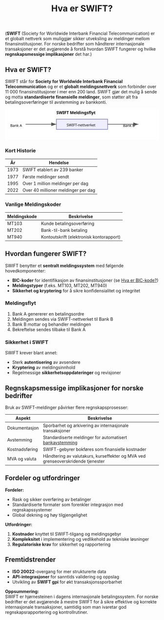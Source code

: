 ﻿---
title: "Hva er SWIFT?"
meta_title: "Hva er SWIFT?"
meta_description: '(**SWIFT** (Society for Worldwide Interbank Financial Telecommunication) er et globalt nettverk som muliggjør sikker utveksling av meldinger mellom finansinsti...'
slug: hva-er-swift
type: blog
layout: pages/single
---

(**SWIFT** (Society for Worldwide Interbank Financial Telecommunication) er et globalt nettverk som muliggjør sikker utveksling av meldinger mellom finansinstitusjoner. For norske bedrifter som håndterer internasjonale transaksjoner er det avgjørende å forstå hvordan SWIFT fungerer og hvilke **regnskapsmessige implikasjoner** det har.)

## Hva er SWIFT?

SWIFT står for **Society for Worldwide Interbank Financial Telecommunication** og er et **globalt meldingsnettverk** som forbinder over 11 000 finansinstitusjoner i mer enn 200 land. SWIFT gjør det mulig å sende og motta **standardiserte finansielle meldinger**, som støtter alt fra betalingsoverføringer til avstemming av bankkonti.

![SWIFT-nettverket og meldingsflyt](swift-nettverk.svg)

### Kort Historie

| År   | Hendelse                                     |
|------|-----------------------------------------------|
| 1973 | SWIFT etablert av 239 banker                  |
| 1977 | Første meldinger sendt                        |
| 1995 | Over 1 million meldinger per dag             |
| 2022 | Over 40 millioner meldinger per dag           |

### Vanlige Meldingskoder

| Meldingskode | Beskrivelse                               |
|--------------|-------------------------------------------|
| MT103        | Kunde betalingsoverføring                 |
| MT202        | Bank-til-bank betaling                    |
| MT940        | Kontoutskrift (elektronisk kontorapport)  |

## Hvordan fungerer SWIFT?

SWIFT benytter et **sentralt meldingssystem** med følgende hovedkomponenter:

* **BIC-koder** for identifikasjon av finansinstitusjoner (se [Hva er BIC-kode?](/blogs/regnskap/hva-er-bic-kode "Hva er BIC-kode?"))
* **Meldingstyper** (f.eks. MT103, MT202, MT940)
* **Sikkerhet og kryptering** for å sikre konfidensialitet og integritet

### Meldingsflyt

1. Bank A genererer en betalingsordre
2. Meldingen sendes via SWIFT-nettverket til Bank B
3. Bank B mottar og behandler meldingen
4. Bekreftelse sendes tilbake til Bank A

### Sikkerhet i SWIFT

SWIFT krever blant annet:

* Sterk **autentisering** av avsendere
* **Kryptering** av meldingsinnhold
* Regelmessige **sikkerhetsoppdateringer** og revisjoner

## Regnskapsmessige implikasjoner for norske bedrifter

Bruk av SWIFT-meldinger påvirker flere regnskapsprosesser:

| Aspekt                | Beskrivelse                                                          |
|-----------------------|----------------------------------------------------------------------|
| Dokumentasjon         | Sporbarhet og arkivering av internasjonale transaksjoner             |
| Avstemming            | Standardiserte meldinger for automatisert [bankavstemming](/blogs/regnskap/hva-er-avstemming "Hva er Avstemming?") |
| Kostnadsføring        | SWIFT-gebyrer bokføres som finansielle kostnader                     |
| MVA og valuta         | Håndtering av valutakurs, kurseffekter og MVA ved grenseoverskridende tjenester |

## Fordeler og utfordringer

**Fordeler:**

* Rask og sikker overføring av betalinger
* Standardiserte formater som forenkler integrasjon med regnskapssystemer
* Global dekning og høy tilgjengelighet

**Utfordringer:**

1. **Kostnader** knyttet til SWIFT-tilgang og meldingsgebyr
2. **Kompleksitet** i implementering og vedlikehold av tekniske løsninger
3. **Regulatoriske krav** for sikkerhet og rapportering

## Fremtidstrender

* **ISO 20022**-overgang for mer strukturerte data  
* **API-integrasjoner** for sanntids validering og oppslag  
* Utvikling av **SWIFT gpi** for økt transaksjonssporbarhet  

**Oppsummering:**  
SWIFT er hjørnesteinen i dagens internasjonale betalingssystem. For norske bedrifter er det avgjørende å mestre SWIFT for å sikre effektive og korrekte internasjonale transaksjoner, samtidig som man ivaretar god regnskapsrapportering og kontrollrutiner.











